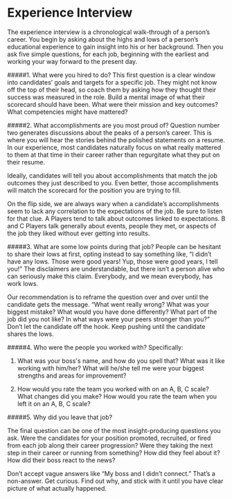 # Experience Interview

The experience interview is a chronological walk-through of a person’s career. You begin by asking about the highs and lows of a person’s educational experience to gain insight into his or her background. Then you ask five simple questions, for each job, beginning with the earliest and working your way forward to the present day.

#####1. What were you hired to do? 
This first question is a clear window into candidates’ goals and targets for a specific job. They might not know off the top of their head, so coach them by asking how they thought their success was measured in the role. Build a mental image of what their scorecard should have been. What were their mission and key outcomes? What competencies might have mattered?

#####2. What accomplishments are you most proud of? 
Question number two generates discussions about the peaks of a person’s career. This is where you will hear the stories behind the polished statements on a resume. In our experience, most candidates naturally focus on what really mattered to them at that time in their career rather than regurgitate what they put on their resume.

Ideally, candidates will tell you about accomplishments that match the job outcomes they just described to you. Even better, those accomplishments will match the scorecard for the position you are trying to fill.

On the flip side, we are always wary when a candidate’s accomplishments seem to lack any correlation to the expectations of the job. Be sure to listen for that clue. A Players tend to talk about outcomes linked to expectations. B and C Players talk generally about events, people they met, or aspects of the job they liked without ever getting into results.

#####3. What are some low points during that job?
People can be hesitant to share their lows at first, opting instead to say something like, “I didn’t have any lows. Those were good years! Yup, those were good years, I tell you!” The disclaimers are understandable, but there isn’t a person alive who can seriously make this claim. Everybody, and we mean everybody, has work lows.

Our recommendation is to reframe the question over and over until the candidate gets the message. “What went really wrong? What was your biggest mistake? What would you have done differently? What part of the job did you not like? In what ways were your peers stronger than you?” Don’t let the candidate off the hook. Keep pushing until the candidate shares the lows.


#####4. Who were the people you worked with? Specifically:

1) What was your boss's name, and how do you spell that? What was it like working with him/her? What will he/she tell me were your biggest strengths and areas for improvement?

2) How would you rate the team you worked with on an A, B, C scale? What changes did you make? How would you rate the team when you left it on an A, B, C scale?

#####5. Why did you leave that job? 

The final question can be one of the most insight-producing questions you ask. Were the candidates for your position promoted, recruited, or fired from each job along their career progression? Were they taking the next step in their career or running from something? How did they feel about it? How did their boss react to the news?

Don’t accept vague answers like “My boss and I didn’t connect.” That’s a non-answer. Get curious. Find out why, and stick with it until you have clear picture of what actually happened.

